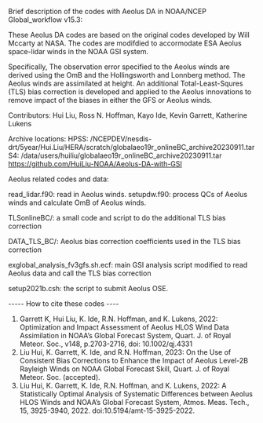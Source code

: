 Brief description of the codes with Aeolus DA in NOAA/NCEP Global_workflow v15.3:

These Aeolus DA codes are based on the original codes developed by Will Mccarty at NASA. The codes are modifdied to accormodate ESA Aeolus space-lidar winds in the NOAA GSI system.

Specifically, The observation error specified to the Aeolus winds are derived using the OmB and the Hollingsworth and Lonnberg method. The Aeolus winds are assimilated at height. An additional Total-Least-Squres (TLS) bias correction is developed and applied to the Aeolus innovations to remove impact of the biases in either the GFS or Aeolus winds.

Contributors: Hui Liu, Ross N. Hoffman, Kayo Ide, Kevin Garrett, Katherine Lukens

Archive locations:
HPSS:  /NCEPDEV/nesdis-drt/5year/Hui.Liu/HERA/scratch/globalaeo19r_onlineBC_archive20230911.tar
S4: /data/users/huiliu/globalaeo19r_onlineBC_archive20230911.tar
https://github.com/HuiLiu-NOAA/Aeolus-DA-with-GSI


Aeolus related codes and data:

read_lidar.f90:
  read in Aeolus winds.
setupdw.f90: 
  process QCs of Aeolus winds and calculate OmB of Aeolus winds.

TLSonlineBC/:
  a small code and script to do the additional TLS bias correction

DATA_TLS_BC/:
  Aeolus bias correction coefficients used in the TLS bias correction

exglobal_analysis_fv3gfs.sh.ecf:
  main GSI analysis script modified to read Aeolus data and call the TLS bias correction

setup2021b.csh:
  the script to submit Aeolus OSE.

----- How to cite these codes ----
1.	Garrett K, Hui Liu, K. Ide, R.N. Hoffman, and K. Lukens, 2022: Optimization and Impact Assessment of Aeolus HLOS Wind Data Assimilation in NOAA’s Global Forecast System, Quart. J. of Royal Meteor. Soc., v148, p.2703-2716, doi: 10.1002/qj.4331
2.	Liu Hui, K. Garrett, K. Ide, and R.N. Hoffman, 2023: On the Use of Consistent Bias Corrections to Enhance the Impact of Aeolus Level-2B Rayleigh Winds on NOAA Global Forecast Skill, Quart. J. of Royal Meteor. Soc. (accepted).
3.	Liu Hui, K. Garrett, K. Ide, R.N. Hoffman, and K. Lukens, 2022: A Statistically Optimal Analysis of Systematic Differences between Aeolus HLOS Winds and NOAA’s Global Forecast System, Atmos. Meas. Tech., 15, 3925-3940, 2022. doi:10.5194/amt-15-3925-2022.
